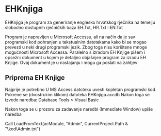 # EHKnjiga
EHKnjiga je program za generiranje englesko hrvatskog rječnika na temelju slobodno dostupnih rječničkih baza EH.Txt, HR.Txt i EN.Txt

Program je napravljen u Microsoft Accessu, ali na način da je sav programski kod pohranjen u tekstualnim datotekama kako bi se mogao prevesti u neki drugi programski jezik. Zbog toga nisu korištene mnoge mogućnosti Microsoft Accessa. Paralelno s izradom EH Knjige pišem i opsežni dokument u kojem je detaljno objašnjen program za izradu EH Knjige. Ovaj dokument je u nastajanju i mogu ga poslati na zahtjev

## Priprema EH Knjige
Najprije je potrebno U MS Access datoteku uvesti kopletan programski kod. Pokrene se (dvostrukim klikom) datoteka EHKnjiga.accdb 
Nakon toga se izvede naredba: Database Tools > Visual Basic

Nakon toga se u prozoru za zadavanje naredbi (Immediate Window) upiše naredba 

Call LoadFromText(acModule, "Admin", CurrentProject.Path & "\kod\Admin.txt")
